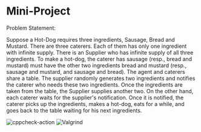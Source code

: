 # Mini-Project

Problem Statement:

Suppose a Hot-Dog requires three ingredients, Sausage, Bread and Mustard. There are three caterers. Each of them has only one ingredient with infinite supply. There is an Supplier who has infinite supply of all three ingredients. To make a hot-dog, the caterer has sausage (resp., bread and mustard) must have the other two ingredients bread and mustard (resp., sausage and mustard, and sausage and bread). The agent and caterers share a table. The supplier randomly generates two ingredients and notifies the caterer who needs these two ingredients. Once the ingredients are taken from the table, the Supplier supplies another two. On the other hand, each caterer waits for the supplier's notification. Once it is notified, the caterer picks up the ingredients, makes a hot-dog, eats for a while, and goes back to the table waiting for his next ingredients.

![cppcheck-action](https://github.com/99002549/Mini-Project/workflows/cppcheck-action/badge.svg)
![Valgrind](https://github.com/99002549/Mini-Project/workflows/Valgrind/badge.svg)
